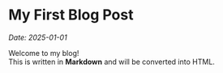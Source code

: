 # My First Blog Post

*Date: 2025-01-01*

Welcome to my blog!  
This is written in **Markdown** and will be converted into HTML.